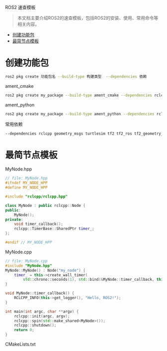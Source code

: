ROS2 速查模板

>本文档主要介绍ROS2的速查模板，包括ROS2的安装、使用、常用命令等相关内容。

<!-- 目录 -->
- [创建功能包](#创建功能包)
- [最简节点模板](#最简节点模板)

# 创建功能包
```bash
ros2 pkg create 功能包名 --build-type 构建类型  --dependencies 依赖
```

ament_cmake

```bash
ros2 pkg create my_package --build-type ament_cmake --dependencies rclcpp
```

ament_python

```bash
ros2 pkg create my_package --build-type ament_python --dependencies rclpy
```

常用依赖

```bash
--dependencies rclcpp geometry_msgs turtlesim tf2 tf2_ros tf2_geometry_msgs
```

# 最简节点模板
MyNode.hpp
```cpp
// file: MyNode.hpp
#ifndef MY_NODE_HPP
#define MY_NODE_HPP

#include "rclcpp/rclcpp.hpp"

class MyNode : public rclcpp::Node {
public:
    MyNode();
private:
    void timer_callback();
    rclcpp::TimerBase::SharedPtr timer_;
};

#endif // MY_NODE_HPP
```

MyNode.cpp
```cpp
// file: MyNode.cpp
#include "MyNode.hpp"
MyNode::MyNode() : Node("my_node") {
    timer_ = this->create_wall_timer(
        std::chrono::seconds(1), std::bind(&MyNode::timer_callback, this));
}

void MyNode::timer_callback() {
    RCLCPP_INFO(this->get_logger(), "Hello, ROS2!");
}

int main(int argc, char **argv) {
    rclcpp::init(argc, argv);
    rclcpp::spin(std::make_shared<MyNode>());
    rclcpp::shutdown();
    return 0;
}
```
CMakeLists.txt
```cmake

